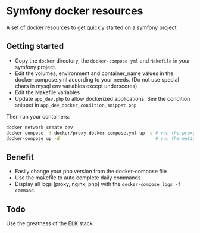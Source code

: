 Symfony docker resources
========================

A set of docker resources to get quickly started on a symfony project

Getting started
---------------

* Copy the `docker` directory, the `docker-compose.yml` and `Makefile` in your symfony project.
* Edit the volumes, environment and container_name values in the docker-compose.yml according to your needs. (Do not use special chars in mysql env variables except underscores)
* Edit the Makefile variables
* Update `app_dev.php` to allow dockerized applications. See the condition snippet in `app_dev_docker_condition_snippet.php`.

Then run your containers:

```bash
docker network create dev
docker-compose -f docker/proxy-docker-compose.yml up -d # run the proxy
docker-compose up -d                                    # run the entire stack
````

Benefit
-------

* Easily change your php version from the docker-compose file
* Use the makefile to auto complete daily commands
* Display all logs (proxy, nginx, php) with the `docker-compose logs -f command`.

Todo
----

Use the greatness of the ELK stack
